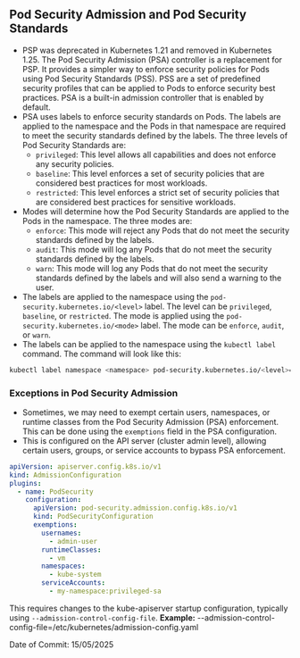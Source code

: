 ## Pod Security Admission and Pod Security Standards

- PSP was deprecated in Kubernetes 1.21 and removed in Kubernetes 1.25. The Pod Security Admission (PSA) controller is a replacement for PSP. It provides a simpler way to enforce security policies for Pods using Pod Security Standards (PSS). PSS are a set of predefined security profiles that can be applied to Pods to enforce security best practices. PSA is a built-in admission controller that is enabled by default.
- PSA uses labels to enforce security standards on Pods. The labels are applied to the namespace and the Pods in that namespace are required to meet the security standards defined by the labels. The three levels of Pod Security Standards are:
  - `privileged`: This level allows all capabilities and does not enforce any security policies.
  - `baseline`: This level enforces a set of security policies that are considered best practices for most workloads.
  - `restricted`: This level enforces a strict set of security policies that are considered best practices for sensitive workloads.
- Modes will determine how the Pod Security Standards are applied to the Pods in the namespace. The three modes are:
  - `enforce`: This mode will reject any Pods that do not meet the security standards defined by the labels.
  - `audit`: This mode will log any Pods that do not meet the security standards defined by the labels.
  - `warn`: This mode will log any Pods that do not meet the security standards defined by the labels and will also send a warning to the user.
- The labels are applied to the namespace using the `pod-security.kubernetes.io/<level>` label. The level can be `privileged`, `baseline`, or `restricted`. The mode is applied using the `pod-security.kubernetes.io/<mode>` label. The mode can be `enforce`, `audit`, or `warn`.
- The labels can be applied to the namespace using the `kubectl label` command. The command will look like this:
```bash
kubectl label namespace <namespace> pod-security.kubernetes.io/<level>=<mode>
```

### Exceptions in Pod Security Admission

- Sometimes, we may need to exempt certain users, namespaces, or runtime classes from the Pod Security Admission (PSA) enforcement. This can be done using the `exemptions` field in the PSA configuration.
- This is configured on the API server (cluster admin level), allowing certain users, groups, or service accounts to bypass PSA enforcement.

```yaml
apiVersion: apiserver.config.k8s.io/v1
kind: AdmissionConfiguration
plugins:
  - name: PodSecurity
    configuration:
      apiVersion: pod-security.admission.config.k8s.io/v1
      kind: PodSecurityConfiguration
      exemptions:
        usernames:
          - admin-user
        runtimeClasses:
          - vm
        namespaces:
          - kube-system
        serviceAccounts:
          - my-namespace:privileged-sa
```

This requires changes to the kube-apiserver startup configuration, typically using `--admission-control-config-file`. **Example:** --admission-control-config-file=/etc/kubernetes/admission-config.yaml

Date of Commit: 15/05/2025